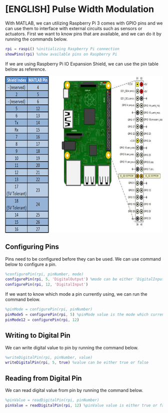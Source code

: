 # [ENGLISH] Pulse Width Modulation
With MATLAB, we can utilizing Raspberry Pi 3 comes with GPIO pins and we can use them to interface with external circuits such as sensors or actuators. First we want to know pins that are available, and we can do it by running the commands below.

```matlab
rpi = raspi() %initializing Raspberry Pi connection
showPins(rpi) %show available pins on Raspberry Pi
```

If we are using Raspberry Pi IO Expansion Shield, we can use the pin table below as reference.

<img src="/images/matlabPins.png" height="500">

## Configuring Pins
Pins need to be configured before they can be used. We can use command below to configure a pin.

```matlab
%configurePin(rpi, pinNumber, mode)
configurePin(rpi, 5, 'DigitalOutput') %mode can be either 'DigitalInput', 'DigitalOutput', or 'PWM'
configurePin(rpi, 12, 'DigitalInput')
```

If we want to know which mode a pin currently using, we can run the command below.

```matlab
%pinMode = configurePin(rpi, pinNumber)
pinMode5 = configurePin(rpi, 5) %pinMode value is the mode which currently being used
pinMode12 = configurePin(rpi, 12)
```

## Writing to Digital Pin
We can write digital value to pin by running the command below.

```matlab
%writeDigitalPin(rpi, pinNumber, value)
writeDigitalPin(rpi, 5, true) %value can be either true or false
```

## Reading from Digital Pin
We can read digital value from pin by running the command below.

```matlab
%pinValue = readDigitalPin(rpi, pinNumber)
pinValue = readDigitalPin(rpi, 12) %pinValue value is either true or false, which is the current logic state of the pin
```
